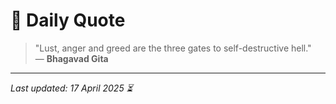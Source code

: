 # 📜 Daily Quote

> "Lust, anger and greed are the three gates to self-destructive hell."  
> — **Bhagavad Gita**

---

_Last updated: 17 April 2025 ⏳_
